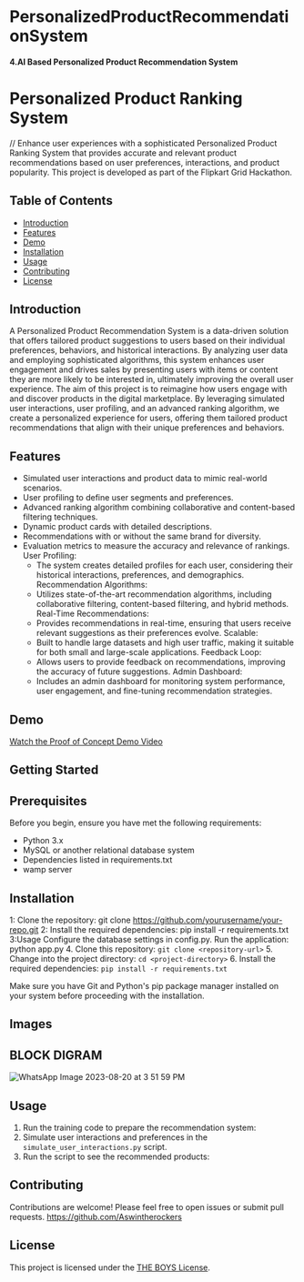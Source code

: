 # PersonalizedProductRecommendationSystem
#### 4.AI Based Personalized Product Recommendation System
# Personalized Product Ranking System

//
Enhance user experiences with a sophisticated Personalized Product Ranking System that provides accurate and relevant product recommendations based on user preferences, interactions, and product popularity. This project is developed as part of the Flipkart Grid Hackathon.

## Table of Contents
- [Introduction](#introduction)
- [Features](#features)
- [Demo](#demo)
- [Installation](#installation)
- [Usage](#usage)
- [Contributing](#contributing)
- [License](#license)

## Introduction
A Personalized Product Recommendation System is a data-driven solution that offers tailored product suggestions to users based on their individual preferences, behaviors, and historical interactions. By analyzing user data and employing sophisticated algorithms, this system enhances user engagement and drives sales by presenting users with items or content they are more likely to be interested in, ultimately improving the overall user experience.
The aim of this project is to reimagine how users engage with and discover products in the digital marketplace. By leveraging simulated user interactions, user profiling, and an advanced ranking algorithm, we create a personalized experience for users, offering them tailored product recommendations that align with their unique preferences and behaviors.

## Features

- Simulated user interactions and product data to mimic real-world scenarios.
- User profiling to define user segments and preferences.
- Advanced ranking algorithm combining collaborative and content-based filtering techniques.
- Dynamic product cards with detailed descriptions.
- Recommendations with or without the same brand for diversity.
- Evaluation metrics to measure the accuracy and relevance of rankings.
User Profiling:
  - The system creates detailed profiles for each user, considering their historical interactions, preferences, and demographics.
Recommendation Algorithms:
  - Utilizes state-of-the-art recommendation algorithms, including collaborative filtering, content-based filtering, and hybrid methods.
Real-Time Recommendations:
  - Provides recommendations in real-time, ensuring that users receive relevant suggestions as their preferences evolve.
Scalable:
  - Built to handle large datasets and high user traffic, making it suitable for both small and large-scale applications.
Feedback Loop:
  - Allows users to provide feedback on recommendations, improving the accuracy of future suggestions.
Admin Dashboard:
  - Includes an admin dashboard for monitoring system performance, user engagement, and fine-tuning recommendation strategies.
## Demo

[Watch the Proof of Concept Demo Video](https://youtu.be/Xs0WKUQzBdY)
## Getting Started
## Prerequisites
Before you begin, ensure you have met the following requirements:

- Python 3.x
- MySQL or another relational database system
- Dependencies listed in requirements.txt
- wamp server


## Installation
1: Clone the repository:
git clone https://github.com/yourusername/your-repo.git
2: Install the required dependencies:
pip install -r requirements.txt
3:Usage
Configure the database settings in config.py.
Run the application:
python app.py
4. Clone this repository: `git clone <repository-url>`
5. Change into the project directory: `cd <project-directory>`
6. Install the required dependencies: `pip install -r requirements.txt`

Make sure you have Git and Python's pip package manager installed on your system before proceeding with the installation.
## Images

## BLOCK DIGRAM
![WhatsApp Image 2023-08-20 at 3 51 59 PM](https://github.com/Aswintherockers/PersonalizedProductRecommendationSystem/assets/110334860/fd32c188-562f-4ac5-b2e4-37c780376f7c)

## Usage

1. Run the training code to prepare the recommendation system:
2. Simulate user interactions and preferences in the `simulate_user_interactions.py` script.
3. Run the script to see the recommended products:

## Contributing

Contributions are welcome! Please feel free to open issues or submit pull requests.
https://github.com/Aswintherockers

## License

This project is licensed under the [THE BOYS License](LICENSE).
